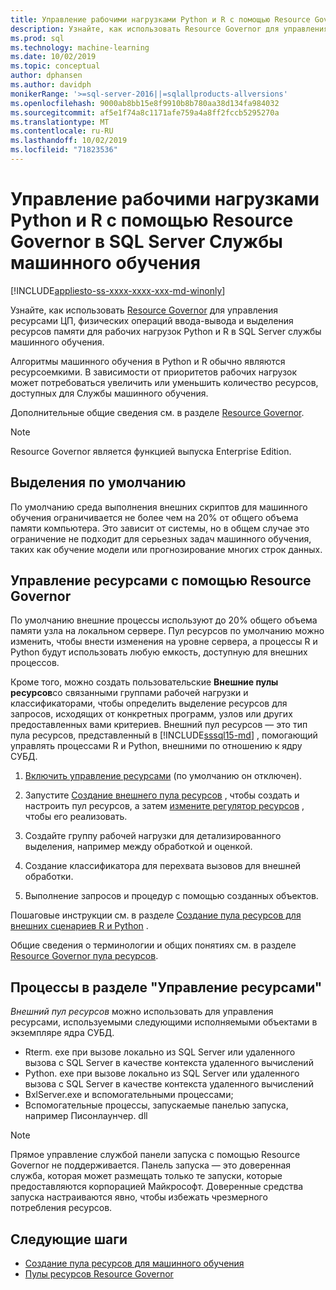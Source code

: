 ```yaml
---
title: Управление рабочими нагрузками Python и R с помощью Resource Governor
description: Узнайте, как использовать Resource Governor для управления ресурсами ЦП, физических операций ввода-вывода и выделения ресурсов памяти для рабочих нагрузок Python и R в SQL Server Службы машинного обучения.
ms.prod: sql
ms.technology: machine-learning
ms.date: 10/02/2019
ms.topic: conceptual
author: dphansen
ms.author: davidph
monikerRange: '>=sql-server-2016||=sqlallproducts-allversions'
ms.openlocfilehash: 9000ab8bb15e8f9910b8b780aa38d134fa984032
ms.sourcegitcommit: af5e1f74a8c1171afe759a4a8ff2fccb5295270a
ms.translationtype: MT
ms.contentlocale: ru-RU
ms.lasthandoff: 10/02/2019
ms.locfileid: "71823536"
---
```

# <a name="manage-python-and-r-workloads-with-resource-governor-in-sql-server-machine-learning-services"></a>Управление рабочими нагрузками Python и R с помощью Resource Governor в SQL Server Службы машинного обучения
[!INCLUDE[appliesto-ss-xxxx-xxxx-xxx-md-winonly](../../includes/appliesto-ss-xxxx-xxxx-xxx-md-winonly.md)]

Узнайте, как использовать [Resource Governor](../../relational-databases/resource-governor/resource-governor.md) для управления ресурсами ЦП, физических операций ввода-вывода и выделения ресурсов памяти для рабочих нагрузок Python и R в SQL Server службы машинного обучения.

Алгоритмы машинного обучения в Python и R обычно являются ресурсоемкими. В зависимости от приоритетов рабочих нагрузок может потребоваться увеличить или уменьшить количество ресурсов, доступных для Службы машинного обучения.

Дополнительные общие сведения см. в разделе [Resource Governor](../../relational-databases/resource-governor/resource-governor.md).

> [!NOTE] 
> Resource Governor является функцией выпуска Enterprise Edition.

## <a name="default-allocations"></a>Выделения по умолчанию

По умолчанию среда выполнения внешних скриптов для машинного обучения ограничивается не более чем на 20% от общего объема памяти компьютера. Это зависит от системы, но в общем случае это ограничение не подходит для серьезных задач машинного обучения, таких как обучение модели или прогнозирование многих строк данных. 

## <a name="manage-resources-with-resource-governor"></a>Управление ресурсами с помощью Resource Governor
 
По умолчанию внешние процессы используют до 20% общего объема памяти узла на локальном сервере. Пул ресурсов по умолчанию можно изменить, чтобы внести изменения на уровне сервера, а процессы R и Python будут использовать любую емкость, доступную для внешних процессов.

Кроме того, можно создать пользовательские **Внешние пулы ресурсов**со связанными группами рабочей нагрузки и классификаторами, чтобы определить выделение ресурсов для запросов, исходящих от конкретных программ, узлов или других предоставленных вами критериев. Внешний пул ресурсов — это тип пула ресурсов, представленный в [!INCLUDE[sssql15-md](../../includes/sssql15-md.md)] , помогающий управлять процессами R и Python, внешними по отношению к ядру СУБД.

1. [Включить управление ресурсами](https://docs.microsoft.com/sql/relational-databases/resource-governor/enable-resource-governor) (по умолчанию он отключен).

2. Запустите [Создание внешнего пула ресурсов](https://docs.microsoft.com/sql/t-sql/statements/create-external-resource-pool-transact-sql) , чтобы создать и настроить пул ресурсов, а затем [измените регулятор ресурсов](https://docs.microsoft.com/sql/t-sql/statements/alter-resource-governor-transact-sql) , чтобы его реализовать.

3. Создайте группу рабочей нагрузки для детализированного выделения, например между обработкой и оценкой.

4. Создание классификатора для перехвата вызовов для внешней обработки.

5. Выполнение запросов и процедур с помощью созданных объектов.

Пошаговые инструкции см. в разделе [Создание пула ресурсов для внешних сценариев R и Python](../../advanced-analytics/r/how-to-create-a-resource-pool-for-r.md) .

Общие сведения о терминологии и общих понятиях см. в разделе [Resource Governor пула ресурсов](../../relational-databases/resource-governor/resource-governor-resource-pool.md).

## <a name="processes-under-resource-governance"></a>Процессы в разделе "Управление ресурсами"
  
 *Внешний пул ресурсов* можно использовать для управления ресурсами, используемыми следующими исполняемыми объектами в экземпляре ядра СУБД.

+ Rterm. exe при вызове локально из SQL Server или удаленного вызова с SQL Server в качестве контекста удаленного вычислений
+ Python. exe при вызове локально из SQL Server или удаленного вызова с SQL Server в качестве контекста удаленного вычислений
+ BxlServer.exe и вспомогательными процессами;
+ Вспомогательные процессы, запускаемые панелью запуска, например Писонлаунчер. dll
  
> [!NOTE]
> Прямое управление службой панели запуска с помощью Resource Governor не поддерживается. Панель запуска — это доверенная служба, которая может размещать только те запуски, которые предоставляются корпорацией Майкрософт. Доверенные средства запуска настраиваются явно, чтобы избежать чрезмерного потребления ресурсов.
  
## <a name="next-steps"></a>Следующие шаги

+ [Создание пула ресурсов для машинного обучения](create-external-resource-pool.md)
+ [Пулы ресурсов Resource Governor](../../relational-databases/resource-governor/resource-governor-resource-pool.md)
